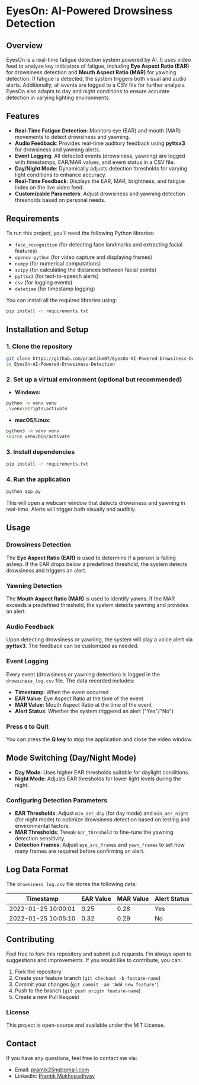 # EyesOn: AI-Powered Drowsiness Detection

## Overview

EyesOn is a real-time fatigue detection system powered by AI. It uses video feed to analyze key indicators of fatigue, including **Eye Aspect Ratio (EAR)** for drowsiness detection and **Mouth Aspect Ratio (MAR)** for yawning detection. If fatigue is detected, the system triggers both visual and audio alerts. Additionally, all events are logged to a CSV file for further analysis. EyesOn also adapts to day and night conditions to ensure accurate detection in varying lighting environments.

## Features

- **Real-Time Fatigue Detection**: Monitors eye (EAR) and mouth (MAR) movements to detect drowsiness and yawning.
- **Audio Feedback**: Provides real-time auditory feedback using **pyttsx3** for drowsiness and yawning alerts.
- **Event Logging**: All detected events (drowsiness, yawning) are logged with timestamps, EAR/MAR values, and event status in a CSV file.
- **Day/Night Mode**: Dynamically adjusts detection thresholds for varying light conditions to enhance accuracy.
- **Real-Time Feedback**: Displays the EAR, MAR, brightness, and fatigue index on the live video feed.
- **Customizable Parameters**: Adjust drowsiness and yawning detection thresholds based on personal needs.

## Requirements

To run this project, you'll need the following Python libraries:

- `face_recognition` (for detecting face landmarks and extracting facial features)
- `opencv-python` (for video capture and displaying frames)
- `numpy` (for numerical computations)
- `scipy` (for calculating the distances between facial points)
- `pyttsx3` (for text-to-speech alerts)
- `csv` (for logging events)
- `datetime` (for timestamp logging)

You can install all the required libraries using:

```bash
pip install -r requirements.txt
```

## Installation and Setup

### 1. Clone the repository

```bash
git clone https://github.com/prantikm07/EyesOn-AI-Powered-Drowsiness-Detection.git
cd EyesOn-AI-Powered-Drowsiness-Detection
```

### 2. Set up a virtual environment (optional but recommended)

- **Windows:**

```bash
python -m venv venv
.\venv\Scripts\activate
```

- **macOS/Linux:**

```bash
python3 -m venv venv
source venv/bin/activate
```

### 3. Install dependencies

```bash
pip install -r requirements.txt
```

### 4. Run the application

```bash
python app.py
```

This will open a webcam window that detects drowsiness and yawning in real-time. Alerts will trigger both visually and audibly.

## Usage

### Drowsiness Detection

The **Eye Aspect Ratio (EAR)** is used to determine if a person is falling asleep. If the EAR drops below a predefined threshold, the system detects drowsiness and triggers an alert.

### Yawning Detection

The **Mouth Aspect Ratio (MAR)** is used to identify yawns. If the MAR exceeds a predefined threshold, the system detects yawning and provides an alert.

### Audio Feedback

Upon detecting drowsiness or yawning, the system will play a voice alert via **pyttsx3**. The feedback can be customized as needed.

### Event Logging

Every event (drowsiness or yawning detection) is logged in the `drowsiness_log.csv` file. The data recorded includes:

- **Timestamp**: When the event occurred
- **EAR Value**: Eye Aspect Ratio at the time of the event
- **MAR Value**: Mouth Aspect Ratio at the time of the event
- **Alert Status**: Whether the system triggered an alert ("Yes"/"No")

### Press `Q` to Quit

You can press the **Q key** to stop the application and close the video window.

## Mode Switching (Day/Night Mode)

- **Day Mode**: Uses higher EAR thresholds suitable for daylight conditions.
- **Night Mode**: Adjusts EAR thresholds for lower light levels during the night.

### Configuring Detection Parameters

- **EAR Thresholds**: Adjust `min_aer_day` (for day mode) and `min_aer_night` (for night mode) to optimize drowsiness detection based on testing and environmental factors.
- **MAR Thresholds**: Tweak `mar_threshold` to fine-tune the yawning detection sensitivity.
- **Detection Frames**: Adjust `eye_arc_frames` and `yawn_frames` to set how many frames are required before confirming an alert.

## Log Data Format

The `drowsiness_log.csv` file stores the following data:

| Timestamp           | EAR Value | MAR Value | Alert Status |
| ------------------- | --------- | --------- | ------------ |
| 2022-01-25 10:00:01 | 0.25      | 0.28      | Yes          |
| 2022-01-25 10:05:10 | 0.32      | 0.29      | No           |

## Contributing

Feel free to fork this repository and submit pull requests. I’m always open to suggestions and improvements. If you would like to contribute, you can:

1. Fork the repository
2. Create your feature branch (`git checkout -b feature-name`)
3. Commit your changes (`git commit -am 'Add new feature'`)
4. Push to the branch (`git push origin feature-name`)
5. Create a new Pull Request

### License

This project is open-source and available under the MIT License.

## Contact

If you have any questions, feel free to contact me via:
- Email: [prantik25m@gmail.com](mailto:prantik25m@gmail.com)
- LinkedIn: [Prantik Mukhopadhyay](https://www.linkedin.com/in/prantikm07/)

